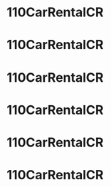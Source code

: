 # 110CarRentalCR
# 110CarRentalCR
# 110CarRentalCR
# 110CarRentalCR
# 110CarRentalCR
# 110CarRentalCR
